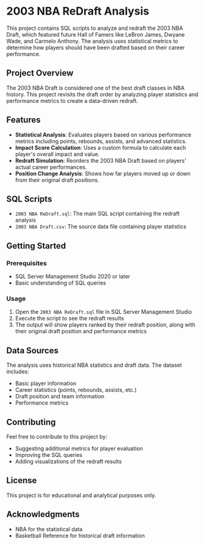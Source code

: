 # 2003 NBA ReDraft Analysis

This project contains SQL scripts to analyze and redraft the 2003 NBA Draft, which featured future Hall of Famers like LeBron James, Dwyane Wade, and Carmelo Anthony. The analysis uses statistical metrics to determine how players should have been drafted based on their career performance.

## Project Overview

The 2003 NBA Draft is considered one of the best draft classes in NBA history. This project revisits the draft order by analyzing player statistics and performance metrics to create a data-driven redraft.

## Features

- **Statistical Analysis**: Evaluates players based on various performance metrics including points, rebounds, assists, and advanced statistics.
- **Impact Score Calculation**: Uses a custom formula to calculate each player's overall impact and value.
- **Redraft Simulation**: Reorders the 2003 NBA Draft based on players' actual career performances.
- **Position Change Analysis**: Shows how far players moved up or down from their original draft positions.

## SQL Scripts

- `2003 NBA ReDraft.sql`: The main SQL script containing the redraft analysis
- `2003 NBA Draft.csv`: The source data file containing player statistics

## Getting Started

### Prerequisites

- SQL Server Management Studio 2020 or later
- Basic understanding of SQL queries

### Usage

1. Open the `2003 NBA ReDraft.sql` file in SQL Server Management Studio
2. Execute the script to see the redraft results
3. The output will show players ranked by their redraft position, along with their original draft position and performance metrics

## Data Sources

The analysis uses historical NBA statistics and draft data. The dataset includes:

- Basic player information
- Career statistics (points, rebounds, assists, etc.)
- Draft position and team information
- Performance metrics

## Contributing

Feel free to contribute to this project by:
- Suggesting additional metrics for player evaluation
- Improving the SQL queries
- Adding visualizations of the redraft results

## License

This project is for educational and analytical purposes only.

## Acknowledgments

- NBA for the statistical data
- Basketball Reference for historical draft information
